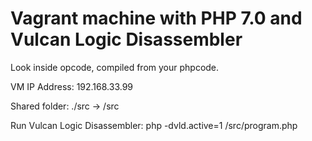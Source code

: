 # Vagrant machine with PHP 7.0 and Vulcan Logic Disassembler

Look inside opcode, compiled from your phpcode.

VM IP Address:
192.168.33.99

Shared folder:
./src -> /src

Run Vulcan Logic Disassembler:
php -dvld.active=1 /src/program.php